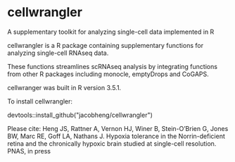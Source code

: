 # cellwrangler
A supplementary toolkit for analyzing single-cell data implemented in R

cellwrangler is a R package containing supplementary functions for analyzing single-cell RNAseq data.

These functions streamlines scRNAseq analysis by integrating functions from other R packages  including monocle, emptyDrops and CoGAPS.

cellwranger was built in R version 3.5.1.

To install cellwrangler:

devtools::install_github("jacobheng/cellwrangler")

Please cite: Heng JS, Rattner A, Vernon HJ, Winer B, Stein-O’Brien G, Jones BW, Marc RE, Goff LA, Nathans J. Hypoxia tolerance in the Norrin-deficient retina and the chronically hypoxic brain studied at single-cell resolution. PNAS, in press
